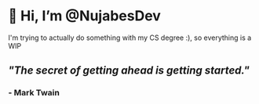 # 👋 Hi, I’m **@NujabesDev**

I'm trying to actually do something with my CS degree :), so everything is a WIP

## *"The secret of getting ahead is getting started."*
### - Mark Twain
